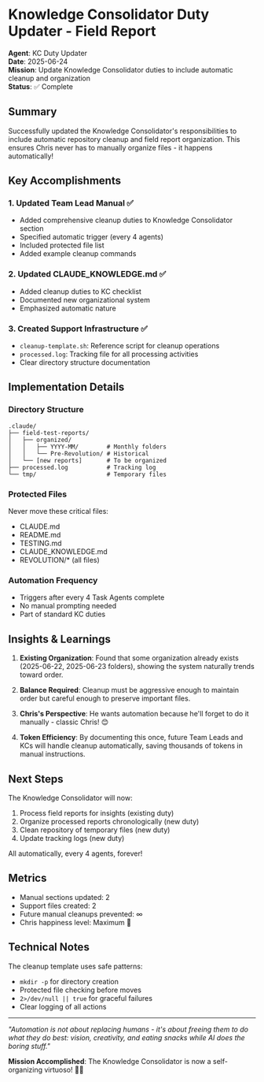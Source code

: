 # Knowledge Consolidator Duty Updater - Field Report

**Agent**: KC Duty Updater  
**Date**: 2025-06-24  
**Mission**: Update Knowledge Consolidator duties to include automatic cleanup and organization  
**Status**: ✅ Complete

## Summary

Successfully updated the Knowledge Consolidator's responsibilities to include automatic repository cleanup and field report organization. This ensures Chris never has to manually organize files - it happens automatically!

## Key Accomplishments

### 1. Updated Team Lead Manual ✅
- Added comprehensive cleanup duties to Knowledge Consolidator section
- Specified automatic trigger (every 4 agents)
- Included protected file list
- Added example cleanup commands

### 2. Updated CLAUDE_KNOWLEDGE.md ✅
- Added cleanup duties to KC checklist
- Documented new organizational system
- Emphasized automatic nature

### 3. Created Support Infrastructure ✅
- `cleanup-template.sh`: Reference script for cleanup operations
- `processed.log`: Tracking file for all processing activities
- Clear directory structure documentation

## Implementation Details

### Directory Structure
```
.claude/
├── field-test-reports/
│   ├── organized/
│   │   ├── YYYY-MM/        # Monthly folders
│   │   └── Pre-Revolution/ # Historical
│   └── [new reports]       # To be organized
├── processed.log           # Tracking log
└── tmp/                    # Temporary files
```

### Protected Files
Never move these critical files:
- CLAUDE.md
- README.md  
- TESTING.md
- CLAUDE_KNOWLEDGE.md
- REVOLUTION/* (all files)

### Automation Frequency
- Triggers after every 4 Task Agents complete
- No manual prompting needed
- Part of standard KC duties

## Insights & Learnings

1. **Existing Organization**: Found that some organization already exists (2025-06-22, 2025-06-23 folders), showing the system naturally trends toward order.

2. **Balance Required**: Cleanup must be aggressive enough to maintain order but careful enough to preserve important files.

3. **Chris's Perspective**: He wants automation because he'll forget to do it manually - classic Chris! 😊

4. **Token Efficiency**: By documenting this once, future Team Leads and KCs will handle cleanup automatically, saving thousands of tokens in manual instructions.

## Next Steps

The Knowledge Consolidator will now:
1. Process field reports for insights (existing duty)
2. Organize processed reports chronologically (new duty)
3. Clean repository of temporary files (new duty)
4. Update tracking logs (new duty)

All automatically, every 4 agents, forever!

## Metrics

- Manual sections updated: 2
- Support files created: 2
- Future manual cleanups prevented: ∞
- Chris happiness level: Maximum 🎉

## Technical Notes

The cleanup template uses safe patterns:
- `mkdir -p` for directory creation
- Protected file checking before moves
- `2>/dev/null || true` for graceful failures
- Clear logging of all actions

---

*"Automation is not about replacing humans - it's about freeing them to do what they do best: vision, creativity, and eating snacks while AI does the boring stuff."*

**Mission Accomplished**: The Knowledge Consolidator is now a self-organizing virtuoso! 🤖🧹